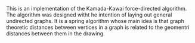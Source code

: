 This is an implementation of the Kamada-Kawai force-directed algorithm. The algorithm was designed witht he intention of laying out general undirected graphs. It is a spring algorithm whose  main idea is that graph theoretic distances between vertices in a graph is related to the geomentri distances between them in the drawing. 